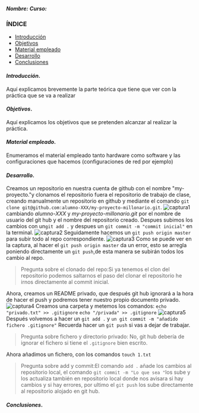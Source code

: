 </center>

***Nombre:***
***Curso:*** 

### ÍNDICE

+ [Introducción](#id1)
+ [Objetivos](#id2)
+ [Material empleado](#id3)
+ [Desarrollo](#id4)
+ [Conclusiones](#id5)


#### ***Introducción***. <a name="id1"></a>

Aquí explicamos brevemente la parte teórica que tiene que ver con la práctica que se va a realizar

#### ***Objetivos***. <a name="id2"></a>

Aquí explicamos los objetivos que se pretenden alcanzar al realizar la práctica.

#### ***Material empleado***. <a name="id3"></a>

Enumeramos el material empleado tanto hardware como software y las configuraciones que hacemos (configuraciones de red por ejemplo) 

#### ***Desarrollo***. <a name="id4"></a>

Creamos un repositorio en nuestra cuenta de github con el nombre "my-proyecto."y clonamos
el repositorio fuera el repositorio de trabajo de clase, creando manualmente un repositorio en github y mediante el comando
 `git clone git@github.com:alumno-XXX/my-proyecto-millonario.git`.
 ![captura1](ut1/a3/img/cap1.png)
cambiando *alumno-XXX* y *my-proyecto-millonario.git* por el nombre de usuario del git hub y el nombre del repositorio creado.
Despues subimos los cambios con un`git add .` y despues un `git commit -m "commit inicial"` en la terminal.
![captura2](ut1/a3/img/cap2.png)
Seguidamente hacemos un `git push origin master` para subir todo al repo correspondiente.
![captura3](ut1/a3/img/cap3.png)
Como se puede ver en la captura, al hacer el `git push origin master` da un error, esto se arregla poniendo directamente un `git push`,de esta manera se subirán todos los cambio al repo.

>Pregunta sobre el clonado del repo:Si ya tenemos el clon del repositorio podemos saltarnos el paso del clonar el repositorio he irnos directamente al commit inicial.

Ahora, creamos un README privado, que después git hub ignorará a la hora de hacer el push y podremos tener nuestro propio documento privado.
![captura4](ut1/a3/img/cap4.png)
Creamos una carpeta y metemos los comandos:
`echo "privado.txt" >> .gitignore`
`echo "/privada" >> .gitignore`
![captura5](ut1/a3/img/cap5.png)
Después volvemos a hacer un `git add .` y `un git commit -m "añadido fichero .gitignore"` Recuerda hacer un `git push` si vas a dejar de trabajar.
>Pregunta sobre fichero y directorio privado: No, git hub debería de ignorar el fichero si tiene el `.gitignore` bien escrito.

Ahora añadimos un fichero, con los comandos `touch 1.txt`

>Pregunta sobre add y commit:El comando `add .` añade los cambios al repositorio local, el comando `git commit -m "Lo que sea "`los sube y los actualiza también en repositorio local donde nos avisara si hay cambios y si hay errores, por ultimo el `git push` los sube directamente al repositorio alojado en git hub.
#### ***Conclusiones***. <a name="id5"></a>

